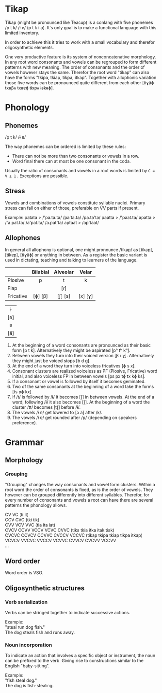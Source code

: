 # Tikap

Tikap (might be pronounced like Teacup) is a conlang with five phonemes /p t k/ /ɨ ɐ/ (p t k i a). It's only goal is to make a functional language with this limited inventory.

In order to achieve this it tries to work with a small vocabulary and therefor oligosynthetic elements.

One very productive feature is its system of nonconcatenative morphology. In any root word consonants and vowels can be regrouped to form different patterns with new meaning. The order of consonants and the order of vowels however stays the same. Therefor the root word "tikap" can also have the forms "tkipa, tkiap, tikpa, itkap". Together with allophonic variation those five words can be pronounced quite different from each other [tɨɣäɸ txəβʌ txəɐɸ tɨxpʌ ɨskəɸ].

# Phonology
## Phonemes

/p t k/ /ɨ ɐ/

The way phonemes can be ordered is limited by these rules:

* There can not be more than two consonants or vowels in a row.
* Word final there can at most be one consonant in the coda.

Usually the ratio of consonants and vowels in a root words is limited by `C = V ± 1` . Exceptions are possible.

## Stress

Vowels and combinations of vowels constitute syllable nuclei. Primary stress can fall on either of those, preferable on VV parts if present.

Example:
patata > /'pa.ta.ta/ /pa'ta.ta/ /pa.ta'ta/
paatta > /'paat.ta/
apatta > /'a.pat.ta/ /a'pat.ta/ /a.pat'ta/
aptaat > /ap'taat/

## Allophones

In general all allophony is optional, one might pronounce /tikap/ as [tikap], [tɨkɐp], [tɨɣäɸ] or anything in between. As a register the basic variant is used in dictating, teaching and talking to learners of the language.

|                   | Bilabial | Alveolar | Velar   |
| ----------------- |:--------:|:--------:|:-------:|
| Plosive           | p        | t        | k       |
| Flap              |          | [ɾ]      |         |
| Fricative         | [ɸ] [β]  | [ʃ] [s]  | [x] [ɣ] |

|   |
|:-:|
| ɨ |
|[ə]|
| ɐ |
|[ä]|

1. At the beginning of a word consonants are pronounced as their basic form [p t k]. Alternatively they might be aspirated [pʰ tʰ kʰ].
2. Between vowels they turn into their voiced version [β ɾ ɣ]. Alternatively they might just be voiced stops [b d g].
3. At the end of a word they turn into voiceless fricatives [ɸ s x].
4. Consonant clusters are realized voiceless as PF (Plosive, Fricative) word initial, and also voiceless FP in between vowels [ps px tɸ tx kɸ ks].
5. If a consonant or vowel is followed by itself it becomes geminated. 
6. Two of the same consonants at the beginning of a word take the forms [ts pɸ kx].
6. If /t/ is followed by /ɨ/ it becomes [ʃ] in between vowels. At the end of a word, following /ɨ/ it also becomes [ʃ]. At the beginning of a word the cluster /tt/ becomes [tʃ] before /ɨ/.
7. The vowels /ɨ ɐ/ get lowered to [ə ä] after /k/.
8. The vowels /ɨ ɐ/ get rounded after /p/ (depending on speakers preference).

# Grammar
## Morphology
### Grouping

"Grouping" changes the way consonants and vowel form clusters. Within a root word the order of consonants is fixed, as is the order of vowels. They however can be grouped differently into different syllables.
Therefor, for every number of consonants and vowels a root can have there are several patterns the phonology allows.

CV VC (ti it)  
CCV CVC (tki tik)  
CVV VCV VVC (tia ita iat)  
CVCV CCVV VCCV VCVC CVVC (tika tkia itka itak tiak)  
CVCVC CCVCV CCVVC CVCCV VCCVC (tikap tkipa tkiap tikpa itkap)  
VCVCV VVCVC VVCCV VCVVC CVVCV CVCVV VCCVV  
...

## Word order

Word order is VSO.

## Oligosynthetic structures
### Verb serialization

Verbs can be stringed together to indicate successive actions.

Example:  
"steal run dog fish."  
The dog steals fish and runs away.

### Noun incorporation

To indicate an action that involves a specific object or instrument, the noun can be prefixed to the verb. Giving rise to constructions similar to the English "baby-sitting".

Example:  
"fish steal dog."  
The dog is fish-stealing.
